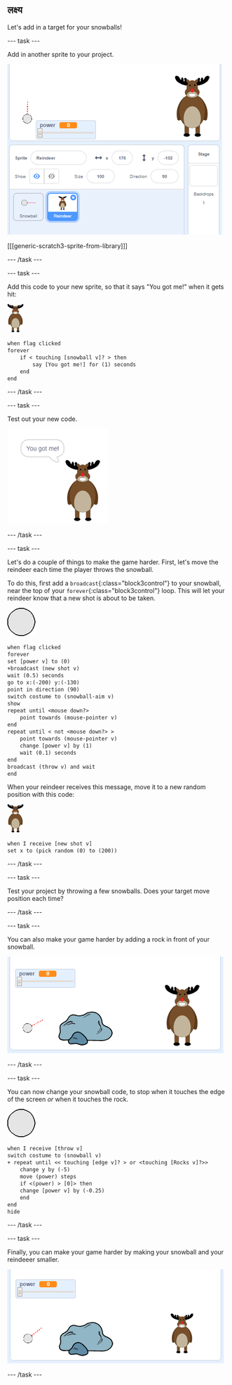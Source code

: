 ## लक्ष्य

Let's add in a target for your snowballs!

--- task ---

Add in another sprite to your project.

![a target sprite on the stage](images/snow-deer.png)

[[[generic-scratch3-sprite-from-library]]]

--- /task ---

--- task ---

Add this code to your new sprite, so that it says "You got me!" when it gets hit:

![target sprite](images/target-sprite.png)

```blocks3
when flag clicked
forever
    if < touching [snowball v]? > then
        say [You got me!] for (1) seconds
    end
end
```

--- /task ---

--- task ---

Test out your new code.

![target sprite saying you got me!](images/snow-hit.png)

--- /task ---

--- task ---

Let's do a couple of things to make the game harder. First, let's move the reindeer each time the player throws the snowball.

To do this, first add a `broadcast`{:class="block3control"} to your snowball, near the top of your `forever`{:class="block3control"} loop. This will let your reindeer know that a new shot is about to be taken.

![snowball sprite](images/snowball-sprite.png)

```blocks3
when flag clicked
forever
set [power v] to (0)
+broadcast (new shot v)
wait (0.5) seconds
go to x:(-200) y:(-130)
point in direction (90)
switch costume to (snowball-aim v)
show
repeat until <mouse down?>
    point towards (mouse-pointer v)
end
repeat until < not <mouse down?> >
    point towards (mouse-pointer v)
    change [power v] by (1)
    wait (0.1) seconds
end
broadcast (throw v) and wait
end
```

When your reindeer receives this message, move it to a new random position with this code:

![target sprite](images/target-sprite.png)

```blocks3
when I receive [new shot v]
set x to (pick random (0) to (200))
```

--- /task ---

--- task ---

Test your project by throwing a few snowballs. Does your target move position each time?

--- /task ---

--- task ---

You can also make your game harder by adding a rock in front of your snowball.

![rock sprite on the stage](images/snow-rock.png)

--- /task ---

--- task ---

You can now change your snowball code, to stop when it touches the edge of the screen _or_ when it touches the rock.

![snowball sprite](images/snowball-sprite.png)

```blocks3
when I receive [throw v]
switch costume to (snowball v)
+ repeat until << touching [edge v]? > or <touching [Rocks v]?>>
    change y by (-5)
    move (power) steps
    if <(power) > [0]> then
    change [power v] by (-0.25)
    end
end
hide
```

--- /task ---

--- task ---

Finally, you can make your game harder by making your snowball and your reindeeer smaller.

![small snowball and target sprite](images/snow-small.png)

--- /task ---
